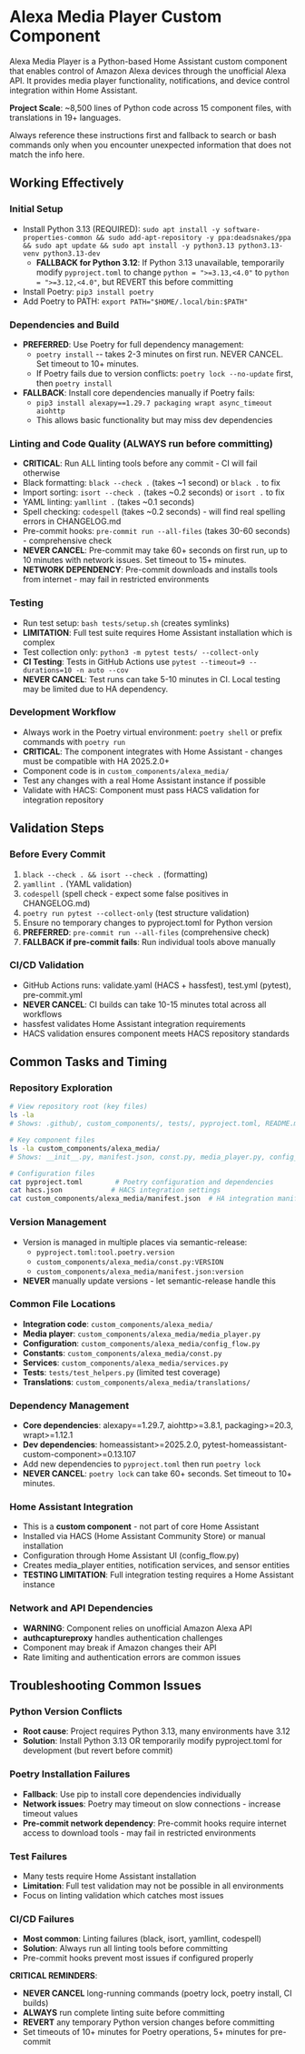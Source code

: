 # Alexa Media Player Custom Component

Alexa Media Player is a Python-based Home Assistant custom component that enables control of Amazon Alexa devices through the unofficial Alexa API. It provides media player functionality, notifications, and device control integration within Home Assistant.

**Project Scale**: ~8,500 lines of Python code across 15 component files, with translations in 19+ languages.

Always reference these instructions first and fallback to search or bash commands only when you encounter unexpected information that does not match the info here.

## Working Effectively

### Initial Setup

- Install Python 3.13 (REQUIRED): `sudo apt install -y software-properties-common && sudo add-apt-repository -y ppa:deadsnakes/ppa && sudo apt update && sudo apt install -y python3.13 python3.13-venv python3.13-dev`
  - **FALLBACK for Python 3.12**: If Python 3.13 unavailable, temporarily modify `pyproject.toml` to change `python = ">=3.13,<4.0"` to `python = ">=3.12,<4.0"`, but REVERT this before committing
- Install Poetry: `pip3 install poetry`
- Add Poetry to PATH: `export PATH="$HOME/.local/bin:$PATH"`

### Dependencies and Build

- **PREFERRED**: Use Poetry for full dependency management:
  - `poetry install` -- takes 2-3 minutes on first run. NEVER CANCEL. Set timeout to 10+ minutes.
  - If Poetry fails due to version conflicts: `poetry lock --no-update` first, then `poetry install`
- **FALLBACK**: Install core dependencies manually if Poetry fails:
  - `pip3 install alexapy==1.29.7 packaging wrapt async_timeout aiohttp`
  - This allows basic functionality but may miss dev dependencies

### Linting and Code Quality (ALWAYS run before committing)

- **CRITICAL**: Run ALL linting tools before any commit - CI will fail otherwise
- Black formatting: `black --check .` (takes ~1 second) or `black .` to fix
- Import sorting: `isort --check .` (takes ~0.2 seconds) or `isort .` to fix
- YAML linting: `yamllint .` (takes ~0.1 seconds)
- Spell checking: `codespell` (takes ~0.2 seconds) - will find real spelling errors in CHANGELOG.md
- Pre-commit hooks: `pre-commit run --all-files` (takes 30-60 seconds) - comprehensive check
- **NEVER CANCEL**: Pre-commit may take 60+ seconds on first run, up to 10 minutes with network issues. Set timeout to 15+ minutes.
- **NETWORK DEPENDENCY**: Pre-commit downloads and installs tools from internet - may fail in restricted environments

### Testing

- Run test setup: `bash tests/setup.sh` (creates symlinks)
- **LIMITATION**: Full test suite requires Home Assistant installation which is complex
- Test collection only: `python3 -m pytest tests/ --collect-only`
- **CI Testing**: Tests in GitHub Actions use `pytest --timeout=9 --durations=10 -n auto --cov`
- **NEVER CANCEL**: Test runs can take 5-10 minutes in CI. Local testing may be limited due to HA dependency.

### Development Workflow

- Always work in the Poetry virtual environment: `poetry shell` or prefix commands with `poetry run`
- **CRITICAL**: The component integrates with Home Assistant - changes must be compatible with HA 2025.2.0+
- Component code is in `custom_components/alexa_media/`
- Test any changes with a real Home Assistant instance if possible
- Validate with HACS: Component must pass HACS validation for integration repository

## Validation Steps

### Before Every Commit

1. `black --check . && isort --check .` (formatting)
2. `yamllint .` (YAML validation)
3. `codespell` (spell check - expect some false positives in CHANGELOG.md)
4. `poetry run pytest --collect-only` (test structure validation)
5. Ensure no temporary changes to pyproject.toml for Python version
6. **PREFERRED**: `pre-commit run --all-files` (comprehensive check)
7. **FALLBACK if pre-commit fails**: Run individual tools above manually

### CI/CD Validation

- GitHub Actions runs: validate.yaml (HACS + hassfest), test.yml (pytest), pre-commit.yml
- **NEVER CANCEL**: CI builds can take 10-15 minutes total across all workflows
- hassfest validates Home Assistant integration requirements
- HACS validation ensures component meets HACS repository standards

## Common Tasks and Timing

### Repository Exploration

```bash
# View repository root (key files)
ls -la
# Shows: .github/, custom_components/, tests/, pyproject.toml, README.md, hacs.json

# Key component files
ls -la custom_components/alexa_media/
# Shows: __init__.py, manifest.json, const.py, media_player.py, config_flow.py, etc.

# Configuration files
cat pyproject.toml        # Poetry configuration and dependencies
cat hacs.json            # HACS integration settings
cat custom_components/alexa_media/manifest.json  # HA integration manifest
```

### Version Management

- Version is managed in multiple places via semantic-release:
  - `pyproject.toml:tool.poetry.version`
  - `custom_components/alexa_media/const.py:VERSION`
  - `custom_components/alexa_media/manifest.json:version`
- **NEVER** manually update versions - let semantic-release handle this

### Common File Locations

- **Integration code**: `custom_components/alexa_media/`
- **Media player**: `custom_components/alexa_media/media_player.py`
- **Configuration**: `custom_components/alexa_media/config_flow.py`
- **Constants**: `custom_components/alexa_media/const.py`
- **Services**: `custom_components/alexa_media/services.py`
- **Tests**: `tests/test_helpers.py` (limited test coverage)
- **Translations**: `custom_components/alexa_media/translations/`

### Dependency Management

- **Core dependencies**: alexapy==1.29.7, aiohttp>=3.8.1, packaging>=20.3, wrapt>=1.12.1
- **Dev dependencies**: homeassistant>=2025.2.0, pytest-homeassistant-custom-component>=0.13.107
- Add new dependencies to `pyproject.toml` then run `poetry lock`
- **NEVER CANCEL**: `poetry lock` can take 60+ seconds. Set timeout to 10+ minutes.

### Home Assistant Integration

- This is a **custom component** - not part of core Home Assistant
- Installed via HACS (Home Assistant Community Store) or manual installation
- Configuration through Home Assistant UI (config_flow.py)
- Creates media_player entities, notification services, and sensor entities
- **TESTING LIMITATION**: Full integration testing requires a Home Assistant instance

### Network and API Dependencies

- **WARNING**: Component relies on unofficial Amazon Alexa API
- **authcaptureproxy** handles authentication challenges
- Component may break if Amazon changes their API
- Rate limiting and authentication errors are common issues

## Troubleshooting Common Issues

### Python Version Conflicts

- **Root cause**: Project requires Python 3.13, many environments have 3.12
- **Solution**: Install Python 3.13 OR temporarily modify pyproject.toml for development (but revert before commit)

### Poetry Installation Failures

- **Fallback**: Use pip to install core dependencies individually
- **Network issues**: Poetry may timeout on slow connections - increase timeout values
- **Pre-commit network dependency**: Pre-commit hooks require internet access to download tools - may fail in restricted environments

### Test Failures

- Many tests require Home Assistant installation
- **Limitation**: Full test validation may not be possible in all environments
- Focus on linting validation which catches most issues

### CI/CD Failures

- **Most common**: Linting failures (black, isort, yamllint, codespell)
- **Solution**: Always run all linting tools before committing
- Pre-commit hooks prevent most issues if configured properly

**CRITICAL REMINDERS**:

- **NEVER CANCEL** long-running commands (poetry lock, poetry install, CI builds)
- **ALWAYS** run complete linting suite before committing
- **REVERT** any temporary Python version changes before committing
- Set timeouts of 10+ minutes for Poetry operations, 5+ minutes for pre-commit
